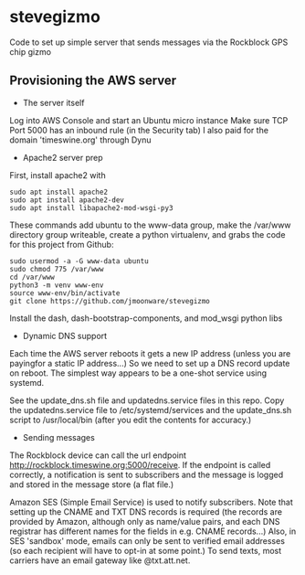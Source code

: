 # stevegizmo
Code to set up simple server that sends messages via the Rockblock GPS chip gizmo

## Provisioning the AWS server

* The server itself

Log into AWS Console and start an Ubuntu micro instance
Make sure TCP Port 5000 has an inbound rule (in the Security tab)
I also paid for the domain 'timeswine.org' through Dynu

* Apache2 server prep

First, install apache2 with

```
sudo apt install apache2
sudo apt install apache2-dev
sudo apt install libapache2-mod-wsgi-py3
```

These commands add ubuntu to the www-data group, make the /var/www directory group writeable, create a python virtualenv, and grabs the code for this project from Github:
```
sudo usermod -a -G www-data ubuntu
sudo chmod 775 /var/www
cd /var/www
python3 -m venv www-env
source www-env/bin/activate
git clone https://github.com/jmoonware/stevegizmo
```

Install the dash, dash-bootstrap-components, and mod\_wsgi python libs

* Dynamic DNS support

Each time the AWS server reboots it gets a new IP address (unless you are payingfor a static IP address...) So we need to set up a DNS record update on reboot. The simplest way appears to be a one-shot service using systemd.

See the update_dns.sh file and updatedns.service files in this repo. Copy the updatedns.service file to /etc/systemd/services and the update_dns.sh script to /usr/local/bin (after you edit the contents for accuracy.)

* Sending messages

The Rockblock device can call the url endpoint http://rockblock.timeswine.org:5000/receive. If the endpoint is called correctly, a notification is sent to subscribers and the message is logged and stored in the message store (a flat file.) 

Amazon SES (Simple Email Service) is used to notify subscribers. Note that setting up the CNAME and TXT DNS records is required (the records are provided by Amazon, although only as name/value pairs, and each DNS registrar has different names for the fields in e.g. CNAME records...)
Also, in SES 'sandbox' mode, emails can only be sent to verified email addresses (so each recipient will have to opt-in at some point.) To send texts, most carriers have an email gateway like <number>@txt.att.net.
